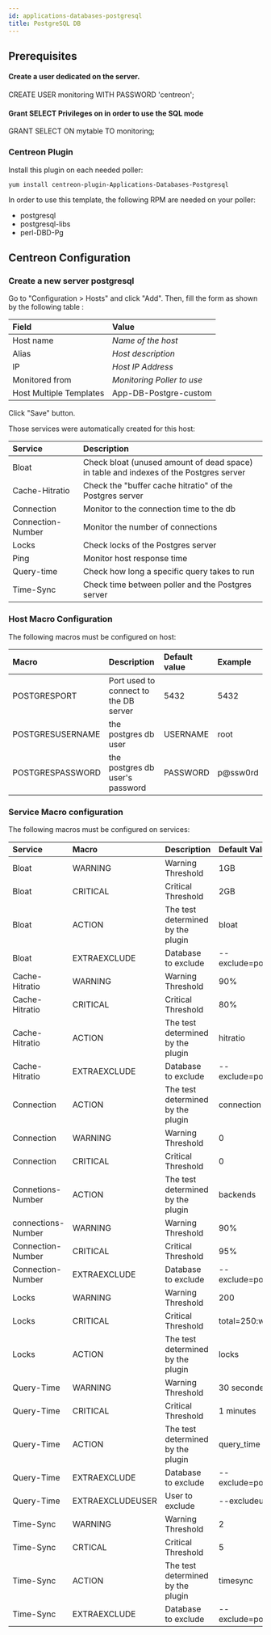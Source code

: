 ```yaml
---
id: applications-databases-postgresql
title: PostgreSQL DB
---
```


## Prerequisites

#### Create a user dedicated on the server.

CREATE USER monitoring WITH PASSWORD 'centreon';

#### Grant SELECT Privileges on in order to use the SQL mode

GRANT SELECT ON mytable TO monitoring;

### Centreon Plugin

Install this plugin on each needed poller:

``` shell
yum install centreon-plugin-Applications-Databases-Postgresql
```

In order to use this template, the following RPM are needed on your poller:

- postgresql
- postgresql-libs
- perl-DBD-Pg

## Centreon Configuration

### Create a new server postgresql

Go to "Configuration \> Hosts" and click "Add". Then, fill the form as shown by
the following table :

| Field                   | Value                      |
| :---------------------- | :------------------------- |
| Host name               | *Name of the host*         |
| Alias                   | *Host description*         |
| IP                      | *Host IP Address*          |
| Monitored from          | *Monitoring Poller to use* |
| Host Multiple Templates | App-DB-Postgre-custom      |

Click "Save" button.

Those services were automatically created for this host:

| Service           | Description                                                                           |
| :---------------- | :------------------------------------------------------------------------------------ |
| Bloat             | Check bloat (unused amount of dead space) in table and indexes of the Postgres server |
| Cache-Hitratio    | Check the "buffer cache hitratio" of the Postgres server                              |
| Connection        | Monitor to the connection time to the db                                              |
| Connection-Number | Monitor the number of connections                                                     |
| Locks             | Check locks of the Postgres server                                                    |
| Ping              | Monitor host response time                                                            |
| Query-time        | Check how long a specific query takes to run                                          |
| Time-Sync         | Check time between poller and the Postgres server                                     |

### Host Macro Configuration

The following macros must be configured on host:

| Macro            | Description                           | Default value | Example  |
| :--------------- | :------------------------------------ | :------------ | :------- |
| POSTGRESPORT     | Port used to connect to the DB server | 5432          | 5432     |
| POSTGRESUSERNAME | the postgres db user                  | USERNAME      | root     |
| POSTGRESPASSWORD | the postgres db user's password       | PASSWORD      | p@ssw0rd |

### Service Macro configuration

The following macros must be configured on services:

| Service            | Macro            | Description                       | Default Value                           | Example                         |
| :----------------- | :--------------- | :-------------------------------- | :-------------------------------------- | :------------------------------ |
| Bloat              | WARNING          | Warning Threshold                 | 1GB                                     | 1GB                             |
| Bloat              | CRITICAL         | Critical Threshold                | 2GB                                     | 2GB                             |
| Bloat              | ACTION           | The test determined by the plugin | bloat                                   |                                 |
| Bloat              | EXTRAEXCLUDE     | Database to exclude               | \--exclude=postgres,template0,template1 |                                 |
| Cache-Hitratio     | WARNING          | Warning Threshold                 | 90%                                     | 90%                             |
| Cache-Hitratio     | CRITICAL         | Critical Threshold                | 80%                                     | 80%                             |
| Cache-Hitratio     | ACTION           | The test determined by the plugin | hitratio                                |                                 |
| Cache-Hitratio     | EXTRAEXCLUDE     | Database to exclude               | \--exclude=postgres,template0,template1 |                                 |
| Connection         | ACTION           | The test determined by the plugin | connection                              |                                 |
| Connection         | WARNING          | Warning Threshold                 | 0                                       | 0                               |
| Connection         | CRITICAL         | Critical Threshold                | 0                                       | 0                               |
| Connetions-Number  | ACTION           | The test determined by the plugin | backends                                |                                 |
| connections-Number | WARNING          | Warning Threshold                 | 90%                                     | 90%                             |
| Connection-Number  | CRITICAL         | Critical Threshold                | 95%                                     | 95%                             |
| Connection-Number  | EXTRAEXCLUDE     | Database to exclude               | \--exclude=postgres,template0,template1 |                                 |
| Locks              | WARNING          | Warning Threshold                 | 200                                     | 200                             |
| Locks              | CRITICAL         | Critical Threshold                | total=250:waiting=5:exclusive=20        | total=250:waiting=5:exclusive=2 |
| Locks              | ACTION           | The test determined by the plugin | locks                                   |                                 |
| Query-Time         | WARNING          | Warning Threshold                 | 30 secondes                             | 30 secondes                     |
| Query-Time         | CRITICAL         | Critical Threshold                | 1 minutes                               | 1 minutes                       |
| Query-Time         | ACTION           | The test determined by the plugin | query\_time                             |                                 |
| Query-Time         | EXTRAEXCLUDE     | Database to exclude               | \--exclude=postgres,template0,template1 |                                 |
| Query-Time         | EXTRAEXCLUDEUSER | User to exclude                   | \--excludeuser=postgres                 |                                 |
| Time-Sync          | WARNING          | Warning Threshold                 | 2                                       | 2                               |
| Time-Sync          | CRTICAL          | Critical Threshold                | 5                                       | 5                               |
| Time-Sync          | ACTION           | The test determined by the plugin | timesync                                |                                 |
| Time-Sync          | EXTRAEXCLUDE     | Database to exclude               | \--exclude=postgres,template0,template1 |                                 |
